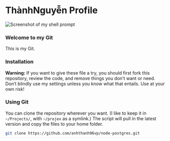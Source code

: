 # ThànhNguyễn Profile

![Screenshot of my shell prompt](https://code.visualstudio.com/assets/updates/1_14/gitignore.gif)

### Welcome to my Git
This is my Git. 

### Installation

**Warning:** If you want to give these file a try, you should first fork this repository, review the code, and remove things you don’t want or need. Don’t blindly use my settings unless you know what that entails. Use at your own risk!

### Using Git 

You can clone the repository wherever you want. (I like to keep it in `~/Projects/`, with `~/projex` as a symlink.) The script will pull in the latest version and copy the files to your home folder.

```bash
git clone https://github.com/anhthanh96vp/node-postgres.git


